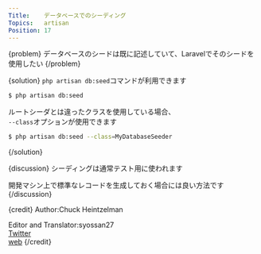 ```yaml
---
Title:    データベースでのシーディング
Topics:   artisan
Position: 17
---
```


{problem}
データベースのシードは既に記述していて、Laravelでそのシードを使用したい
{/problem}

{solution}
`php artisan db:seed`コマンドが利用できます

```bash
$ php artisan db:seed
```

ルートシーダとは違ったクラスを使用している場合、  
`--class`オプションが使用できます

```bash
$ php artisan db:seed --class=MyDatabaseSeeder
```
{/solution}

{discussion}
シーディングは通常テスト用に使われます

開発マシン上で標準なレコードを生成しておく場合には良い方法です
{/discussion}

{credit}
Author:Chuck Heintzelman

Editor and Translator:syossan27  
[Twitter](https://twitter.com/syossan27)  
[web](http://syossan.hateblo.jp)
{/credit}
